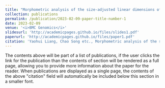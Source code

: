 ```yaml
---
title: "Morphometric analysis of the size-adjusted linear dimensions of the skull landmarks revealed craniofacial dysmorphology in <i>Mid1</i>-cKO mice"
collection: publications
permalink: /publication/2023-02-09-paper-title-number-1
date: 2023-02-09
venue: '<i>BMC Genomics</i>'
slidesurl: 'http://academicpages.github.io/files/slides1.pdf'
paperurl: 'http://academicpages.github.io/files/paper1.pdf'
citation: 'Yaohui Liang, Chao Song etc., Morphometric analysis of the size-adjusted linear dimensions of the skull landmarks revealed craniofacial dysmorphology in <i>Mid1</i>-cKO mice.&quot; <i>BMC Genomics</i>, 2023.'
---
```


The contents above will be part of a list of publications, if the user clicks the link for the publication than the contents of section will be rendered as a full page, allowing you to provide more information about the paper for the reader. When publications are displayed as a single page, the contents of the above "citation" field will automatically be included below this section in a smaller font.

